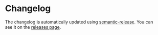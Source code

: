 # Changelog

The changelog is automatically updated using
[semantic-release](https://github.com/semantic-release/semantic-release). You
can see it on the
[releases page](https://github.com/mskelton/time-ago/releases).
